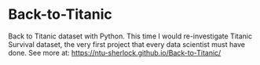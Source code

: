 # Back-to-Titanic
Back to Titanic dataset with Python.
This time I would re-investigate Titanic Survival dataset, the very first project that every data scientist must have done.
See more at: https://ntu-sherlock.github.io/Back-to-Titanic/
